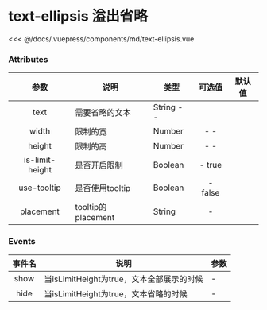 # text-ellipsis 溢出省略

<demo-block 
title="示例"
description="当文字太多时可以只展示部分，后面省略显示">
  <md-text-ellipsis  :endVal="520520520" ></md-text-ellipsis>
  <highlight-code slot="highlight" lang="vue">
<<< @/docs/.vuepress/components/md/text-ellipsis.vue
  </highlight-code>
</demo-block>


### Attributes
|参数|	说明|	类型	|可选值	|默认值|
| :--------:   | -----  | ----- | :--------:   | -----  |
text|	需要省略的文本|	String	-	-|
width	|限制的宽|	Number|	-	-|
height|	限制的高	|Number|	-	-|
is-limit-height|	是否开启限制|	Boolean	|-	true
use-tooltip|	是否使用tooltip	|Boolean|	-	false
placement|	tooltip的placement|	String|	-	
### Events
事件名|	说明	|参数
| :--------:   | ----- |---
show	|当isLimitHeight为true，文本全部展示的时候|	-
hide|	当isLimitHeight为true，文本省略的时候	|-

<start />